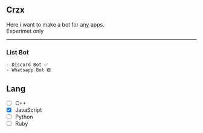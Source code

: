 ## Crzx
Here i want to make a bot for any apps. <br>
Experimet only
___

### List Bot

```
- Discord Bot ✅
- Whatsapp Bot ❎
```

## Lang

- [ ] C++
- [x] JavaScript
- [ ] Python
- [ ] Ruby
